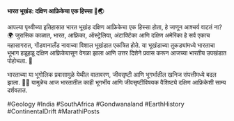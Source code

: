 **भारत भूखंड: दक्षिण आफ्रिकेचा एक हिस्सा 🚀🌏**

आपल्या पृथ्वीच्या इतिहासात भारत भूखंड दक्षिण आफ्रिकेचा एक हिस्सा होता, हे जाणून आश्चर्य वाटतं ना? 🌍 जुरासिक काळात, भारत, आफ्रिका, ऑस्ट्रेलिया, अंटार्क्टिका आणि दक्षिण अमेरिका हे सर्व एकाच महासागरात, गोंडवानालँड नावाच्या विशाल भूखंडात एकत्रित होते. या भूखंडाच्या तुकड्यांमध्ये भारताचा भूभाग हळूहळू दक्षिण आफ्रिकेपासून वेगळा झाला आणि उत्तर दिशेने प्रवास करून आजच्या भारतीय उपखंडात पोहोचला. 🚢

भारताच्या या भूगोलिक प्रवासामुळे येथील वातावरण, जीवसृष्टी आणि भूगर्भातील खनिज संपत्तीमध्ये बदल झाला. 🌱🦖 यामुळेच आज भारतातील काही भूगर्भीय आणि जीवसृष्टीविषयक वैशिष्ट्ये दक्षिण आफ्रिकेशी साम्य दर्शवतात.

#Geology #India #SouthAfrica #Gondwanaland #EarthHistory #ContinentalDrift #MarathiPosts